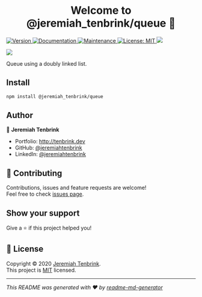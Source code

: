 <h1 align="center">Welcome to @jeremiah_tenbrink/queue 👋</h1>
<p>
  <a href="https://www.npmjs.com/package/@jeremiah_tenbrink/queue" target="_blank">
    <img alt="Version" src="https://img.shields.io/npm/v/@jeremiah_tenbrink/queue.svg">
  </a>
  <a href="https://jeremiahtenbrink.github.io/queue/" target="_blank">
    <img alt="Documentation" src="https://img.shields.io/badge/documentation-yes-brightgreen.svg" />
  </a>
  <a href="https://github.com/jeremiahtenbrink/queue/graphs/commit-activity" target="_blank">
    <img alt="Maintenance" src="https://img.shields.io/badge/Maintained%3F-yes-green.svg" />
  </a>
  <a href="https://github.com/jeremiahtenbrink/queue/blob/master/LICENSE" target="_blank">
    <img alt="License: MIT" src="https://img.shields.io/github/license/jeremiahtenbrink/queue" />
  </a>
<a href="https://codeclimate.com/github/jeremiahtenbrink/queue/maintainability"><img src="https://api.codeclimate.com/v1/badges/1a5cf55dfc93cec35431/maintainability" /></a>

<a href="https://codeclimate.com/github/jeremiahtenbrink/queue/test_coverage"><img src="https://api.codeclimate.com/v1/badges/1a5cf55dfc93cec35431/test_coverage" /></a>

</p>


Queue using a doubly linked list.

## Install

```sh
npm install @jeremiah_tenbrink/queue
```

## Author

👤 **Jeremiah Tenbrink**

* Portfolio: http://tenbrink.dev
* GitHub: [@jeremiahtenbrink](https://github.com/jeremiahtenbrink)
* LinkedIn: [@jeremiahtenbrink](https://linkedin.com/in/jeremiahtenbrink)

## 🤝 Contributing

Contributions, issues and feature requests are welcome!<br />Feel free to check [issues page](https://github.com/jeremiahtenbrink/queue/issues).

## Show your support

Give a ⭐️ if this project helped you!

## 📝 License

Copyright © 2020 [Jeremiah Tenbrink](https://github.com/jeremiahtenbrink).<br />
This project is [MIT](https://github.com/jeremiahtenbrink/queue/blob/master/LICENSE) licensed.

***
_This README was generated with ❤️ by [readme-md-generator](https://github.com/kefranabg/readme-md-generator)_
